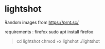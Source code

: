 # lightshot
Random images from https://prnt.sc/ 

requirements : firefox
  sudo apt install firefox

> cd lightshot
> chmod +x lighshot
> ./lightshot
